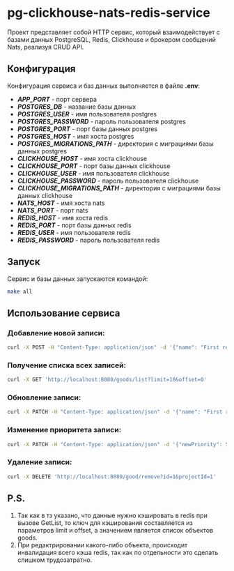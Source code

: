 # pg-clickhouse-nats-redis-service

Проект представляет собой HTTP сервис, который взаимодействует с базами данных PostgreSQL, Redis, Clickhouse и брокером сообщений Nats, реализуя CRUD API.

## Конфигурация

Конфигурация сервиса и баз данных выполняется в файле **.env**:

- ***APP_PORT*** - порт сервера
- ***POSTGRES_DB*** - название базы данных
- ***POSTGRES_USER*** - имя пользователя postgres
- ***POSTGRES_PASSWORD*** - пароль пользователя postgres
- ***POSTGRES_PORT*** - порт базы данных postgres
- ***POSTGRES_HOST*** - имя хоста postgres
- ***POSTGRES_MIGRATIONS_PATH*** - директория с миграциями базы данных postgres
- ***CLICKHOUSE_HOST*** - имя хоста clickhouse
- ***CLICKHOUSE_PORT*** - порт базы данных clickhouse
- ***CLICKHOUSE_USER*** - имя пользователя clickhouse
- ***CLICKHOUSE_PASSWORD*** - пароль пользователя clickhouse
- ***CLICKHOUSE_MIGRATIONS_PATH*** - директория с миграциями базы данных clickhouse
- ***NATS_HOST*** - имя хоста nats
- ***NATS_PORT*** - порт nats
- ***REDIS_HOST*** - имя хоста redis
- ***REDIS_PORT*** - порт базы данных redis
- ***REDIS_USER*** - имя пользователя redis
- ***REDIS_PASSWORD*** - пароль пользователя redis

## Запуск

Сервис и базы данных запускаются командой:
```bash
make all
```

## Использование сервиса

### Добавление новой записи:
```bash
curl -X POST -H "Content-Type: application/json" -d '{"name": "First record"}' 'http://localhost:8080/good/create?projectId=1'
```

### Получение списка всех записей:
```bash
curl -X GET 'http://localhost:8080/goods/list?limit=10&offset=0'
```

### Обновление записи:
```bash
curl -X PATCH -H "Content-Type: application/json" -d '{"name": "First record new name", "description": "First record new description"}' 'http://localhost:8080/good/update?id=1&projectId=1'
```

### Изменение приоритета записи:
```bash
curl -X PATCH -H "Content-Type: application/json" -d '{"newPriority": 5}' 'http://localhost:8080/good/reprioritize?id=1&projectId=1'
```

### Удаление записи:
```bash
curl -X DELETE 'http://localhost:8080/good/remove?id=1&projectId=1'
```

## P.S.
1. Так как в тз указано, что данные нужно кэшировать в redis при вызове GetList, то ключ для кэширования составляется из параметров limit и offset, а значением является список объектов goods.
2. При редактрировании какого-либо объекта, происходит инвалидация всего кэша redis, так как по отдельности это сделать слишком трудозатратно.
